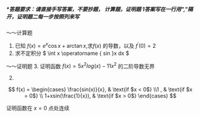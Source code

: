 ##### *答题要求：请直接手写答案，不要抄题， 计算题，证明题 1答案写在一行用","隔开，证明题二每一步按照列来写 

～～计算题

1. 已知 $f( x ) = e ^ { x } \operatorname { cos } x +\arctan x$,求$f(x)$ 的导数，以及 $f^\prime(0)=2$ 
2. 求不定积分 $ \int x \operatorname { sin }x dx $

～～证明题
3. 证明函数 $f(x) = 5x^2log(x)-11x^2$ 的二阶导数无界

2. 

$$
f(x) = 
\begin{cases}
\frac{sin(x)}{x}, & \text{if $x < 0$} \\1
, & \text{if $x = 0$} \\
1+xsin(\frac{1}{x}), & \text{if $x > 0$}
\end{cases}
$$

证明函数在 $x = 0$ 点处连续
